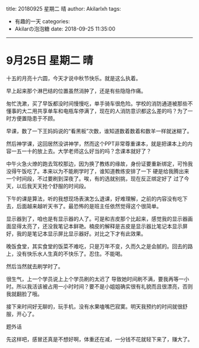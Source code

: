 title: 20180925 星期二 晴
author: Akilarlxh
tags:
  - 有趣的一天
categories:
  - Akilarの泡泡糖
date: 2018-09-25 11:35:00
---
# 9月25日 星期二 晴

十五的月亮十六圆，今天才说中秋节快乐。就是这么执着。

早上起来那个淋巴结的位置虽然消肿了，还是有些隐隐作痛。

匆忙洗漱，买了早饭都没时间慢慢吃，单手骑车很危险。学校的消防通道被那些不懂事的大二用共享单车和电瓶车停满了，现在的人消防意识都这么差的吗？为了一时方便置隐患于不顾。

早课，数了一下王妈妈说的“看黑板”次数，谁知道数着数着和数羊一样就迷糊了。

然后神学课，这回居然没讲神学，然而这个PPT非常尊重课本，就是把课本上的内容一五一十的放上去。大学老师这么好当的吗？念课本就好了？

中午火急火燎的跑去驾校那边，因为换了教练的缘故，身份证要重新绑定，可怜我没得午饭吃了。本来以为不能刷学时了，谁知道教练安排了一下 硬是给我腾出来一个时间段，不过要刷到深夜了。唉，有的选就别挑，现在反正绑定好了 过了今天，以后我天天抢个舒服的时间段。

下午的课是算法，听的我想现场表演怎么退课，好难理解，之前的内容没有吃下去，后面越来越听天书了。最恐怖的是班主任依然觉得这个很简单。

显示器到了，咱也是有显示器的人了。可是和吉皮那个比起来，感觉我的显示器画面显得太亮了，还没我笔记本鲜艳。楠皮的解释是吉皮是显示器比笔记本显示屏好，我的是笔记本显示屏比显示器好。对比之下才有此效果。

晚饭食堂，其实食堂的饭菜不难吃，只是万年不变，久而久之是会腻的。回去的路上，没有快乐水人生真的不快乐了。忍住。不能喝。

然后当然就去刷学时了。

很生气，上一个学员说上上个学员刷的太迟了 导致她时间刷不满，要我再等一小时。所以我活该被占用一小时时间？要不是小姐姐确实很有礼貌而且很漂亮，否则我就翻脸了哦。

接下来时间好无聊的，玩手机，没有水果嗑嘴巴寂寞。明天我预约的时间就很舒服，开心了。

题外话

先这样吧，感冒还真是不想好啊，体重还在减，一分钱不花就轻下来了，赚大了。

